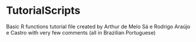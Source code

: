 # TutorialScripts
Basic R functions tutorial file created by Arthur de Melo Sá e Rodrigo Araújo e Castro with very few comments (all in Brazilian Portuguese)
